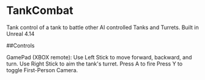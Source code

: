 # TankCombat

Tank control of a tank to battle other AI controlled Tanks and Turrets.
Built in Unreal 4.14

##Controls

GamePad (XBOX remote): 
  Use Left Stick to move forward, backward, and turn.
  Use Right Stick to aim the tank's turret.
  Press A to fire
  Press Y to toggle First-Person Camera.



